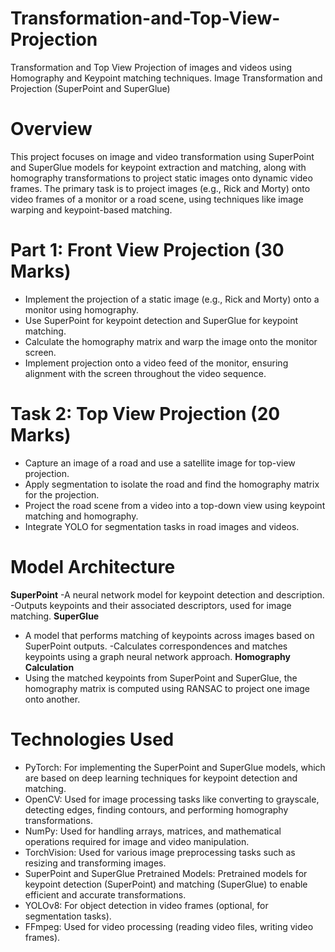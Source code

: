 # Transformation-and-Top-View-Projection
Transformation and Top View Projection of images and videos using Homography and Keypoint matching techniques.
Image Transformation and Projection (SuperPoint and SuperGlue)

# Overview
This project focuses on image and video transformation using SuperPoint and SuperGlue models for keypoint extraction and matching, along with homography transformations to project static images onto dynamic video frames. The primary task is to project images (e.g., Rick and Morty) onto video frames of a monitor or a road scene, using techniques like image warping and keypoint-based matching.

# Part 1: Front View Projection (30 Marks)
- Implement the projection of a static image (e.g., Rick and Morty) onto a monitor using homography.
- Use SuperPoint for keypoint detection and SuperGlue for keypoint matching.
- Calculate the homography matrix and warp the image onto the monitor screen.
- Implement projection onto a video feed of the monitor, ensuring alignment with the screen throughout the video sequence.

# Task 2: Top View Projection (20 Marks)
- Capture an image of a road and use a satellite image for top-view projection.
- Apply segmentation to isolate the road and find the homography matrix for the projection.
- Project the road scene from a video into a top-down view using keypoint matching and homography.
- Integrate YOLO for segmentation tasks in road images and videos.


# Model Architecture
**SuperPoint**
-A neural network model for keypoint detection and description.
-Outputs keypoints and their associated descriptors, used for image matching.
**SuperGlue**
- A model that performs matching of keypoints across images based on SuperPoint outputs.
-Calculates correspondences and matches keypoints using a graph neural network approach.
**Homography Calculation**
- Using the matched keypoints from SuperPoint and SuperGlue, the homography matrix is computed using RANSAC to project one image onto another.

# Technologies Used
- PyTorch: For implementing the SuperPoint and SuperGlue models, which are based on deep learning techniques for keypoint detection and matching.
- OpenCV: Used for image processing tasks like converting to grayscale, detecting edges, finding contours, and performing homography transformations.
- NumPy: Used for handling arrays, matrices, and mathematical operations required for image and video manipulation.
- TorchVision: Used for various image preprocessing tasks such as resizing and transforming images.
- SuperPoint and SuperGlue Pretrained Models: Pretrained models for keypoint detection (SuperPoint) and matching (SuperGlue) to enable efficient and accurate transformations.
- YOLOv8: For object detection in video frames (optional, for segmentation tasks).
- FFmpeg: Used for video processing (reading video files, writing video frames).
